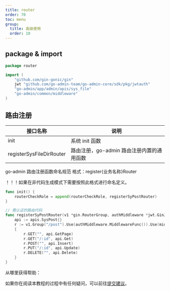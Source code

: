 ```yaml
---
title: router
order: 70
toc: menu
group:
  title: 高级使用
  order: 10
---
```


## package & import

```go
package router

import (
	"github.com/gin-gonic/gin"
	jwt "github.com/go-admin-team/go-admin-core/sdk/pkg/jwtauth"
	"go-admin/app/admin/apis/sys_file"
	"go-admin/common/middleware"
)
```

## 路由注册

| 接口名称                 | 说明                                      |
| ------------------------ | ----------------------------------------- |
| init                     | 系统 init 函数                            |
| registerSysFileDirRouter | 路由注册，go-admin 路由注册内置的通用函数 |

<Alert > go-admin 路由注册函数命名规范
格式：register{业务名称}Router

！！！如果在非代码生成模式下需要按照此格式进行命名定义。
</Alert >

```go
func init() {
	routerCheckRole = append(routerCheckRole, registerSyPostRouter)
}

// 需认证的路由代码
func registerSyPostRouter(v1 *gin.RouterGroup, authMiddleware *jwt.GinJWTMiddleware) {
	api := apis.SysPost{}
	r := v1.Group("/post").Use(authMiddleware.MiddlewareFunc()).Use(middleware.AuthCheckRole())
	{
		r.GET("", api.GetPage)
		r.GET("/:id", api.Get)
		r.POST("", api.Insert)
		r.PUT("/:id", api.Update)
		r.DELETE("", api.Delete)
	}
}
```

<Alert type="warning">
从哪里获得帮助：

如果你在阅读本教程的过程中有任何疑问，可以前往[提交建议](https://github.com/go-admin-team/go-admin/issues/new)。

</Alert>
